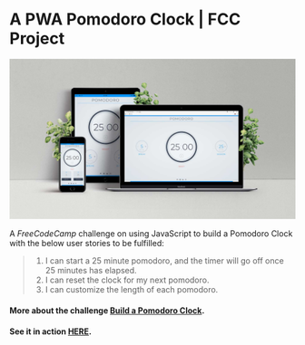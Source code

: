 # A PWA Pomodoro Clock | FCC Project

[![Pomodoro Clock](src/demo.jpg "Pomodoro Clock")](https://amr-adel.github.io/fcc-pomodoro/)

A *FreeCodeCamp* challenge on using JavaScript to build a Pomodoro Clock with the below user stories to be fulfilled:

> 1. I can start a 25 minute pomodoro, and the timer will go off once 25 minutes has elapsed.
> 2. I can reset the clock for my next pomodoro.
> 3. I can customize the length of each pomodoro.

#### More about the challenge [Build a Pomodoro Clock](https://www.freecodecamp.org/challenges/build-a-pomodoro-clock).
#### See it in action [HERE](https://amr-adel.github.io/fcc-pomodoro/).